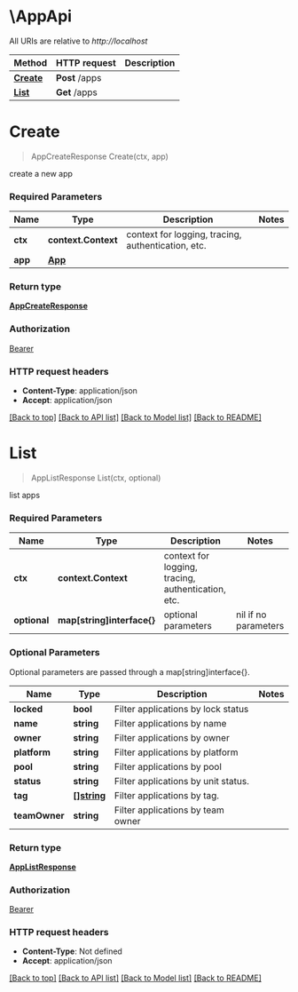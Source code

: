 # \AppApi

All URIs are relative to *http://localhost*

Method | HTTP request | Description
------------- | ------------- | -------------
[**Create**](AppApi.md#Create) | **Post** /apps | 
[**List**](AppApi.md#List) | **Get** /apps | 


# **Create**
> AppCreateResponse Create(ctx, app)


create a new app

### Required Parameters

Name | Type | Description  | Notes
------------- | ------------- | ------------- | -------------
 **ctx** | **context.Context** | context for logging, tracing, authentication, etc.
  **app** | [**App**](App.md)|  | 

### Return type

[**AppCreateResponse**](AppCreateResponse.md)

### Authorization

[Bearer](../README.md#Bearer)

### HTTP request headers

 - **Content-Type**: application/json
 - **Accept**: application/json

[[Back to top]](#) [[Back to API list]](../README.md#documentation-for-api-endpoints) [[Back to Model list]](../README.md#documentation-for-models) [[Back to README]](../README.md)

# **List**
> AppListResponse List(ctx, optional)


list apps

### Required Parameters

Name | Type | Description  | Notes
------------- | ------------- | ------------- | -------------
 **ctx** | **context.Context** | context for logging, tracing, authentication, etc.
 **optional** | **map[string]interface{}** | optional parameters | nil if no parameters

### Optional Parameters
Optional parameters are passed through a map[string]interface{}.

Name | Type | Description  | Notes
------------- | ------------- | ------------- | -------------
 **locked** | **bool**| Filter applications by lock status | 
 **name** | **string**| Filter applications by name | 
 **owner** | **string**| Filter applications by owner | 
 **platform** | **string**| Filter applications by platform | 
 **pool** | **string**| Filter applications by pool | 
 **status** | **string**| Filter applications by unit status. | 
 **tag** | [**[]string**](string.md)| Filter applications by tag. | 
 **teamOwner** | **string**| Filter applications by team owner | 

### Return type

[**AppListResponse**](AppListResponse.md)

### Authorization

[Bearer](../README.md#Bearer)

### HTTP request headers

 - **Content-Type**: Not defined
 - **Accept**: application/json

[[Back to top]](#) [[Back to API list]](../README.md#documentation-for-api-endpoints) [[Back to Model list]](../README.md#documentation-for-models) [[Back to README]](../README.md)

